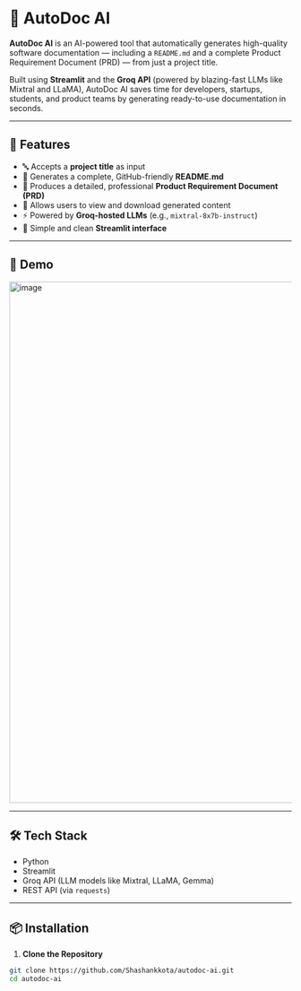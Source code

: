 # 🧠 AutoDoc AI

**AutoDoc AI** is an AI-powered tool that automatically generates high-quality software documentation — including a `README.md` and a complete Product Requirement Document (PRD) — from just a project title.

Built using **Streamlit** and the **Groq API** (powered by blazing-fast LLMs like Mixtral and LLaMA), AutoDoc AI saves time for developers, startups, students, and product teams by generating ready-to-use documentation in seconds.

---

## 🚀 Features

- 🔤 Accepts a **project title** as input
- 📝 Generates a complete, GitHub-friendly **README.md**
- 📄 Produces a detailed, professional **Product Requirement Document (PRD)**
- 💾 Allows users to view and download generated content
- ⚡ Powered by **Groq-hosted LLMs** (e.g., `mixtral-8x7b-instruct`)
- 🧩 Simple and clean **Streamlit interface**

---

## 📸 Demo

<img width="1861" height="930" alt="image" src="https://github.com/user-attachments/assets/654ad9f6-1bdf-401c-a969-7ec1f3b4bd95" />


---

## 🛠 Tech Stack

- Python
- Streamlit
- Groq API (LLM models like Mixtral, LLaMA, Gemma)
- REST API (via `requests`)

---

## 📦 Installation

1. **Clone the Repository**

```bash
git clone https://github.com/Shashankkota/autodoc-ai.git
cd autodoc-ai
